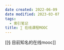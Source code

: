 ```yaml
---
date created: 2022-06-09
date modified: 2023-03-07
tags:
  - 索引笔记
title: ∑ 在线课程MOOC
---
```


[[§ 目前知名的在线mooc]]
